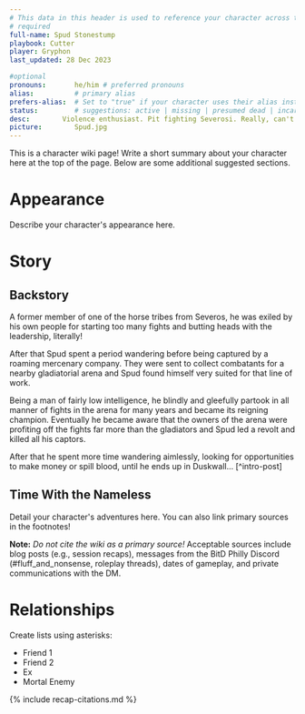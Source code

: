 ```yaml
---
# This data in this header is used to reference your character across the entire website. 
# required
full-name: Spud Stonestump
playbook: Cutter
player: Gryphon
last_updated: 28 Dec 2023

#optional
pronouns:       he/him # preferred pronouns
alias:          # primary alias
prefers-alias:  # Set to "true" if your character uses their alias instead of their name; otherwise, leave blank.
status:         # suggestions: active | missing | presumed dead | incarcerated | dead
desc:        Violence enthusiast. Pit fighting Severosi. Really, can't stress enough the enthusiasm for violence. # 1-2 sentences about the character
picture:        Spud.jpg 
---
```


This is a character wiki page! Write a short summary about your character here at the top of the page. Below are some additional suggested sections.


# Appearance
Describe your character's appearance here.

# Story
## Backstory

A former member of one of the horse tribes from Severos, he was exiled by his own people for starting too many fights and butting heads with the leadership, literally!

After that Spud spent a period wandering before being captured by a roaming mercenary company. They were sent to collect combatants for a nearby gladiatorial arena and Spud found himself very suited for that line of work. 

Being a man of fairly low intelligence, he blindly and gleefully partook in all manner of fights in the arena for many years and became its reigning champion. 
Eventually he became aware that the owners of the arena were profiting off the fights far more than the gladiators and Spud led a revolt and killed all his captors. 

After that he spent more time wandering aimlessly, looking for opportunities to make money or spill blood, until he ends up in Duskwall… [^intro-post]

## Time With the Nameless
Detail your character's adventures here. You can also link primary sources in the footnotes!

**Note:** _Do not cite the wiki as a primary source!_ Acceptable sources include blog posts (e.g., session recaps), messages from the BitD Philly Discord (#fluff_and_nonsense, roleplay threads), dates of gameplay, and private communications with the DM. 

# Relationships
Create lists using asterisks:

* Friend 1
* Friend 2
* Ex
* Mortal Enemy


<!-- Include default citations -->
{% include recap-citations.md %}
<!-- Additional citations -->
[^example-citation]: *Name of source.* <http://link-to-source>
